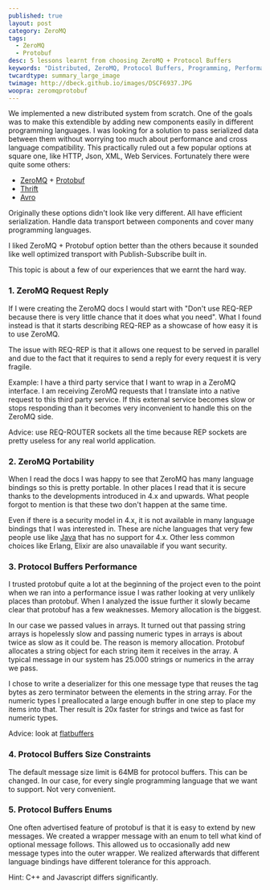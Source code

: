 ```yaml
---
published: true
layout: post
category: ZeroMQ
tags: 
  - ZeroMQ
  - Protobuf
desc: 5 lessons learnt from choosing ZeroMQ + Protocol Buffers
keywords: "Distributed, ZeroMQ, Protocol Buffers, Programming, Performance"
twcardtype: summary_large_image
twimage: http://dbeck.github.io/images/DSCF6937.JPG
woopra: zeromqprotobuf
---
```


We implemented a new distributed system from scratch. One of the goals was to make this extendible by adding new components easily in different programming languages. I was looking for a solution to pass serialized data between them without worrying too much about performance and cross language compatibility. This practically ruled out a few popular options at square one, like HTTP, Json, XML, Web Services. Fortunately there were quite some others:

* [ZeroMQ](http://zeromq.org) + [Protobuf](https://developers.google.com/protocol-buffers/?hl=en) 
* [Thrift](https://thrift.apache.org)
* [Avro](https://avro.apache.org/docs/current/)

Originally these options didn't look like very different. All have efficient serialization. Handle data transport between components and cover many programming languages.

I liked ZeroMQ + Protobuf option better than the others because it sounded like well optimized transport with Publish-Subscribe built in.

This topic is about a few of our experiences that we earnt the hard way.

### 1. ZeroMQ Request Reply

If I were creating the ZeroMQ docs I would start with "Don't use REQ-REP because there is very little chance that it does what you need". What I found instead is that it starts describing REQ-REP as a showcase of how easy it is to use ZeroMQ.

The issue with REQ-REP is that it allows one request to be served in parallel and due to the fact that it requires to send a reply for every request it is very fragile. 

Example: I have a third party service that I want to wrap in a ZeroMQ interface. I am receiving ZeroMQ requests that I translate into a native request to this third party service. If this external service becomes slow or stops responding than it becomes very inconvenient to handle this on the ZeroMQ side.

Advice: use REQ-ROUTER sockets all the time because REP sockets are pretty useless for any real world application.

### 2. ZeroMQ Portability

When I read the docs I was happy to see that ZeroMQ has many language bindings so this is pretty portable. In other places I read that it is secure thanks to the developments introduced in 4.x and upwards. What people forgot to mention is that these two don't happen at the same time.

Even if there is a security model in 4.x, it is not available in many language bindings that I was interested in. These are niche languages that very few people use like [Java](http://zeromq.org/bindings:java) that has no support for 4.x. Other less common choices like Erlang, Elixir are also unavailable if you want security.

### 3. Protocol Buffers Performance

I trusted protobuf quite a lot at the beginning of the project even to the point when we ran into a performance issue I was rather looking at very unlikely places than protobuf. When I analyzed the issue further it slowly became clear that protobuf has a few weaknesses. Memory allocation is the biggest. 

In our case we passed values in arrays. It turned out that passing string arrays is hopelessly slow and passing numeric types in arrays is about twice as slow as it could be. The reason is memory allocation. Protobuf allocates a string object for each string item it receives in the array. A typical message in our system has 25.000 strings or numerics in the array we pass. 

I chose to write a deserializer for this one message type that reuses the tag bytes as zero terminator between the elements in the string array. For the numeric types I preallocated a large enough buffer in one step to place my items into that. Ther result is 20x faster for strings and twice as fast for numeric types.

Advice: look at [flatbuffers](https://google.github.io/flatbuffers/md__benchmarks.html)

### 4. Protocol Buffers Size Constraints

The default message size limit is 64MB for protocol buffers. This can be changed. In our case, for every single programming language that we want to support. Not very convenient.

### 5. Protocol Buffers Enums

One often advertised feature of protobuf is that it is easy to extend by new messages. We created a wrapper message with an enum to tell what kind of optional message follows. This allowed us to occasionally add new message types into the outer wrapper. We realized afterwards that different language bindings have different tolerance for this approach. 

Hint: C++ and Javascript differs significantly.

